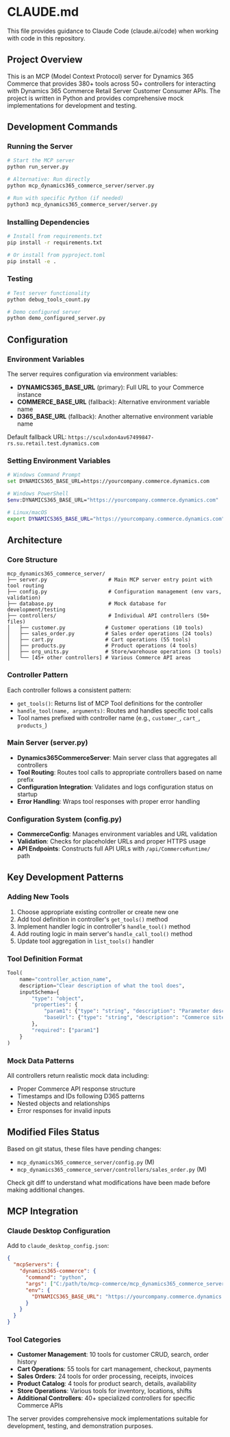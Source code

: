 # CLAUDE.md

This file provides guidance to Claude Code (claude.ai/code) when working with code in this repository.

## Project Overview

This is an MCP (Model Context Protocol) server for Dynamics 365 Commerce that provides 380+ tools across 50+ controllers for interacting with Dynamics 365 Commerce Retail Server Customer Consumer APIs. The project is written in Python and provides comprehensive mock implementations for development and testing.

## Development Commands

### Running the Server
```bash
# Start the MCP server
python run_server.py

# Alternative: Run directly
python mcp_dynamics365_commerce_server/server.py

# Run with specific Python (if needed)
python3 mcp_dynamics365_commerce_server/server.py
```

### Installing Dependencies
```bash
# Install from requirements.txt
pip install -r requirements.txt

# Or install from pyproject.toml
pip install -e .
```

### Testing
```bash
# Test server functionality
python debug_tools_count.py

# Demo configured server
python demo_configured_server.py
```

## Configuration

### Environment Variables
The server requires configuration via environment variables:

- **DYNAMICS365_BASE_URL** (primary): Full URL to your Commerce instance
- **COMMERCE_BASE_URL** (fallback): Alternative environment variable name  
- **D365_BASE_URL** (fallback): Another alternative environment variable name

Default fallback URL: `https://sculxdon4av67499847-rs.su.retail.test.dynamics.com`

### Setting Environment Variables
```bash
# Windows Command Prompt
set DYNAMICS365_BASE_URL=https://yourcompany.commerce.dynamics.com

# Windows PowerShell  
$env:DYNAMICS365_BASE_URL="https://yourcompany.commerce.dynamics.com"

# Linux/macOS
export DYNAMICS365_BASE_URL="https://yourcompany.commerce.dynamics.com"
```

## Architecture

### Core Structure
```
mcp_dynamics365_commerce_server/
├── server.py                    # Main MCP server entry point with tool routing
├── config.py                    # Configuration management (env vars, validation)
├── database.py                  # Mock database for development/testing
├── controllers/                 # Individual API controllers (50+ files)
│   ├── customer.py             # Customer operations (10 tools)
│   ├── sales_order.py          # Sales order operations (24 tools) 
│   ├── cart.py                 # Cart operations (55 tools)
│   ├── products.py             # Product operations (4 tools)
│   ├── org_units.py            # Store/warehouse operations (3 tools)
│   └── [45+ other controllers] # Various Commerce API areas
```

### Controller Pattern
Each controller follows a consistent pattern:
- `get_tools()`: Returns list of MCP Tool definitions for the controller
- `handle_tool(name, arguments)`: Routes and handles specific tool calls
- Tool names prefixed with controller name (e.g., `customer_`, `cart_`, `products_`)

### Main Server (server.py)
- **Dynamics365CommerceServer**: Main server class that aggregates all controllers
- **Tool Routing**: Routes tool calls to appropriate controllers based on name prefix
- **Configuration Integration**: Validates and logs configuration status on startup
- **Error Handling**: Wraps tool responses with proper error handling

### Configuration System (config.py)
- **CommerceConfig**: Manages environment variables and URL validation
- **Validation**: Checks for placeholder URLs and proper HTTPS usage
- **API Endpoints**: Constructs full API URLs with `/api/CommerceRuntime/` path

## Key Development Patterns

### Adding New Tools
1. Choose appropriate existing controller or create new one
2. Add tool definition in controller's `get_tools()` method
3. Implement handler logic in controller's `handle_tool()` method  
4. Add routing logic in main server's `handle_call_tool()` method
5. Update tool aggregation in `list_tools()` handler

### Tool Definition Format
```python
Tool(
    name="controller_action_name",
    description="Clear description of what the tool does",
    inputSchema={
        "type": "object",
        "properties": {
            "param1": {"type": "string", "description": "Parameter description"},
            "baseUrl": {"type": "string", "description": "Commerce site URL override"}
        },
        "required": ["param1"]
    }
)
```

### Mock Data Patterns
All controllers return realistic mock data including:
- Proper Commerce API response structure
- Timestamps and IDs following D365 patterns
- Nested objects and relationships
- Error responses for invalid inputs

## Modified Files Status

Based on git status, these files have pending changes:
- `mcp_dynamics365_commerce_server/config.py` (M)
- `mcp_dynamics365_commerce_server/controllers/sales_order.py` (M)

Check git diff to understand what modifications have been made before making additional changes.

## MCP Integration

### Claude Desktop Configuration
Add to `claude_desktop_config.json`:
```json
{
  "mcpServers": {
    "dynamics365-commerce": {
      "command": "python",
      "args": ["C:/path/to/mcp-commerce/mcp_dynamics365_commerce_server/server.py"],
      "env": {
        "DYNAMICS365_BASE_URL": "https://yourcompany.commerce.dynamics.com"
      }
    }
  }
}
```

### Tool Categories
- **Customer Management**: 10 tools for customer CRUD, search, order history
- **Cart Operations**: 55 tools for cart management, checkout, payments
- **Sales Orders**: 24 tools for order processing, receipts, invoices
- **Product Catalog**: 4 tools for product search, details, availability
- **Store Operations**: Various tools for inventory, locations, shifts
- **Additional Controllers**: 40+ specialized controllers for specific Commerce APIs

The server provides comprehensive mock implementations suitable for development, testing, and demonstration purposes.
